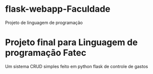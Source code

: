 # flask-webapp-Faculdade
Projeto de linguagem de programação


# Projeto final para Linguagem de programação Fatec
Um sistema CRUD simples feito em python flask de controle de gastos
